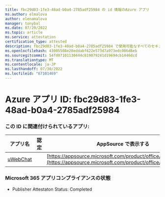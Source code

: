 ```yaml
---
title: fbc29d83-1fe3-48ad-b0a4-2785adf25984 の id 情報のAzure アプリ
ms.author: elmalova
author: elenamalova
manager: tonybal
ms.date: 07/29/2022
ms.topic: article
ms.service: attestation
certification_type: attested
description: fbc29d83-1fe3-48ad-b0a4-2785adf25984 で使用可能なすべてのセキュリティとコンプライアンス情報。
ms.openlocfilehash: 43005508e28eddabf622e573d7a973edc086d8eb
ms.sourcegitcommit: 54fd07101130444c819079241d19694cb1446dcd
ms.translationtype: MT
ms.contentlocale: ja-JP
ms.lasthandoff: 07/30/2022
ms.locfileid: "67101469"
---
```

# <a name="azure-app-id-fbc29d83-1fe3-48ad-b0a4-2785adf25984"></a>Azure アプリ ID: fbc29d83-1fe3-48ad-b0a4-2785adf25984


### <a name="apps-associated-with-this-id"></a>この ID に関連付けられているアプリ:
| **アプリ名** | **認定** | **AppSource で表示する** |
|--------------|---------------|-----------------------|
| [uWebChat](../forward/WA200001347.md) |  | [https://appsource.microsoft.com/product/office/WA200001347](https://appsource.microsoft.com/product/office/WA200001347) |

### <a name="microsoft-365-app-compliance-status"></a>Microsoft 365 アプリコンプライアンスの状態
- Publisher Attestaton Status: Completed

